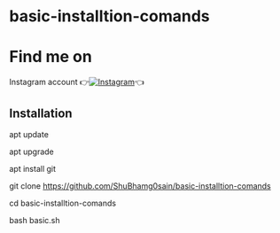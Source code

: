 # basic-installtion-comands

# Find me on 

Instagram account
👉[![Instagram  ](https://img.shields.io/badge/INSTAGRAM-FOLLOW-red?style=for-the-badge&logo=instagram)](https://www.instagram.com/shubhamg0sain)👈

## Installation

apt update

apt upgrade

apt install git

git clone https://github.com/ShuBhamg0sain/basic-installtion-comands

cd basic-installtion-comands

bash basic.sh
